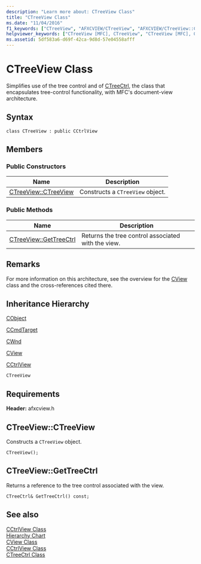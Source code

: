 ```yaml
---
description: "Learn more about: CTreeView Class"
title: "CTreeView Class"
ms.date: "11/04/2016"
f1_keywords: ["CTreeView", "AFXCVIEW/CTreeView", "AFXCVIEW/CTreeView::CTreeView", "AFXCVIEW/CTreeView::GetTreeCtrl"]
helpviewer_keywords: ["CTreeView [MFC], CTreeView", "CTreeView [MFC], GetTreeCtrl"]
ms.assetid: 5df583a6-d69f-42ca-9d8d-57e04558afff
---
```

# CTreeView Class

Simplifies use of the tree control and of [CTreeCtrl](../../mfc/reference/ctreectrl-class.md), the class that encapsulates tree-control functionality, with MFC's document-view architecture.

## Syntax

```
class CTreeView : public CCtrlView
```

## Members

### Public Constructors

|Name|Description|
|----------|-----------------|
|[CTreeView::CTreeView](#ctreeview)|Constructs a `CTreeView` object.|

### Public Methods

|Name|Description|
|----------|-----------------|
|[CTreeView::GetTreeCtrl](#gettreectrl)|Returns the tree control associated with the view.|

## Remarks

For more information on this architecture, see the overview for the [CView](../../mfc/reference/cview-class.md) class and the cross-references cited there.

## Inheritance Hierarchy

[CObject](../../mfc/reference/cobject-class.md)

[CCmdTarget](../../mfc/reference/ccmdtarget-class.md)

[CWnd](../../mfc/reference/cwnd-class.md)

[CView](../../mfc/reference/cview-class.md)

[CCtrlView](../../mfc/reference/cctrlview-class.md)

`CTreeView`

## Requirements

**Header:** afxcview.h

## <a name="ctreeview"></a> CTreeView::CTreeView

Constructs a `CTreeView` object.

```
CTreeView();
```

## <a name="gettreectrl"></a> CTreeView::GetTreeCtrl

Returns a reference to the tree control associated with the view.

```
CTreeCtrl& GetTreeCtrl() const;
```

## See also

[CCtrlView Class](../../mfc/reference/cctrlview-class.md)<br/>
[Hierarchy Chart](../../mfc/hierarchy-chart.md)<br/>
[CView Class](../../mfc/reference/cview-class.md)<br/>
[CCtrlView Class](../../mfc/reference/cctrlview-class.md)<br/>
[CTreeCtrl Class](../../mfc/reference/ctreectrl-class.md)
